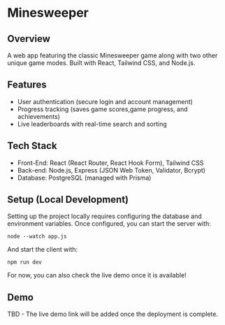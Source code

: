 # Minesweeper

## Overview

A web app featuring the classic Minesweeper game along with two other unique game modes. Built with React, Tailwind CSS, and Node.js.

## Features

- User authentication (secure login and account management)
- Progress tracking (saves game scores,game progress, and achievements)
- Live leaderboards with real-time search and sorting

## Tech Stack

- Front-End: React (React Router, React Hook Form), Tailwind CSS
- Back-end: Node.js, Express (JSON Web Token, Validator, Bcrypt)
- Database: PostgreSQL (managed with Prisma)

## Setup (Local Development)

Setting up the project locally requires configuring the database and environment variables. Once configured, you can start the server with:

```
node --watch app.js
```

And start the client with:

```
npm run dev
```

For now, you can also check the live demo once it is available!

## Demo

TBD - The live demo link will be added once the deployment is complete.
